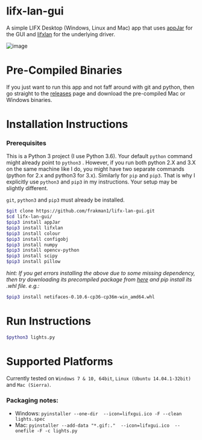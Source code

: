 # lifx-lan-gui
A simple LIFX Desktop (Windows, Linux and Mac) app that uses [appJar](https://github.com/jarvisteach/appJar) for the GUI and [lifxlan](https://github.com/mclarkk/lifxlan) for the underlying driver. 


![image](https://user-images.githubusercontent.com/5826484/37431281-310a6868-27ab-11e8-85a2-6259068ed837.png)

# Pre-Compiled Binaries

If you just want to run this app and not faff around with git and python, then go straight to the [releases](https://github.com/frakman1/lifx-lan-gui/releases) page and download the pre-compiled Mac or Windows binaries. 

# Installation Instructions
### Prerequisites
This is a Python 3 project (I  use Python 3.6). Your default `python` command might already point to `python3`
. However, if you run both python 2.X and 3.X on the same machine like I do, you might have two separate commands (python for 2.x and python3 for 3.x). Similarly for `pip` and `pip3`. That is why I explicitly use `python3` and `pip3` in my instructions. Your setup may be slightly different.

`git`, `python3` and `pip3` must already be installed.
```bash
$git clone https://github.com/frakman1/lifx-lan-gui.git
$cd lifx-lan-gui/
$pip3 install appJar
$pip3 install lifxlan
$pip3 install colour
$pip3 install configobj
$pip3 install numpy
$pip3 install opencv-python
$pip3 install scipy
$pip3 install pillow
```
*hint: If you get errors installing the above due to some missing dependency, then try downloading its precompiled package from [here](https://www.lfd.uci.edu/~gohlke/pythonlibs/) and pip install its .whl file. e.g.:*<br>
```bash
$pip3 install netifaces‑0.10.6‑cp36‑cp36m‑win_amd64.whl
```

# Run Instructions
```bash
$python3 lights.py
```

# Supported Platforms

Currently tested on `Windows 7 & 10, 64bit`, `Linux (Ubuntu 14.04.1-32bit)` and `Mac (Sierra)`. 


### Packaging notes:
- Windows:
`pyinstaller --one-dir  --icon=lifxgui.ico -F --clean lights.spec`
- Mac:
`pyinstaller --add-data "*.gif:."  --icon=lifxgui.ico  --onefile -F -c lights.py`
